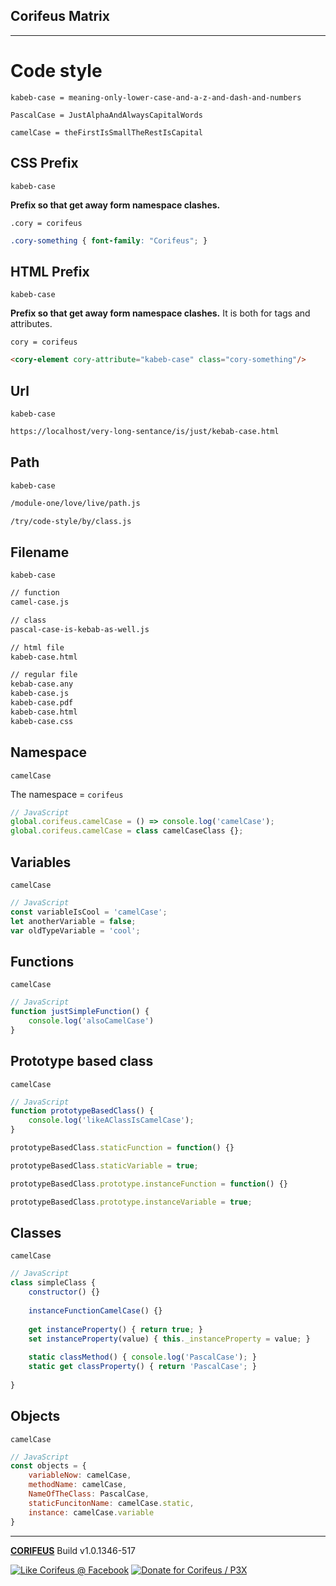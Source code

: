 [//]: #@corifeus-header

## Corifeus Matrix

---
                        
[//]: #@corifeus-header:end


# Code style

```kabeb-case = meaning-only-lower-case-and-a-z-and-dash-and-numbers```  
  
```PascalCase = JustAlphaAndAlwaysCapitalWords``` 
  
```camelCase = theFirstIsSmallTheRestIsCapital```  

## CSS Prefix
``` kabeb-case ```  

**Prefix so that get away form namespace clashes.**  
  
```.cory = corifeus```

```css
.cory-something { font-family: "Corifeus"; }
```

## HTML Prefix
``` kabeb-case ```  

**Prefix so that get away form namespace clashes.** It is both for tags and attributes.  
  
``cory = corifeus``

```html
<cory-element cory-attribute="kabeb-case" class="cory-something"/>
```

## Url
``` kabeb-case ```  

```bash
https://localhost/very-long-sentance/is/just/kebab-case.html
```

## Path
``` kabeb-case ```  

```bash
/module-one/love/live/path.js

/try/code-style/by/class.js
```

## Filename
``` kabeb-case ```   


```bash
// function
camel-case.js

// class
pascal-case-is-kebab-as-well.js

// html file
kabeb-case.html

// regular file
kebab-case.any
kabeb-case.js
kabeb-case.pdf
kabeb-case.html
kabeb-case.css
```

## Namespace
 
``` camelCase ```  

The namespace = ```corifeus```  

```javascript
// JavaScript 
global.corifeus.camelCase = () => console.log('camelCase');
global.corifeus.camelCase = class camelCaseClass {};
```


## Variables
``` camelCase ```  

```javascript
// JavaScript 
const variableIsCool = 'camelCase';
let anotherVariable = false;
var oldTypeVariable = 'cool';
```
  
## Functions
``` camelCase ```  

```javascript
// JavaScript 
function justSimpleFunction() {
    console.log('alsoCamelCase')
}
```

## Prototype based class

``` camelCase ```

```javascript
// JavaScript
function prototypeBasedClass() {
    console.log('likeAClassIsCamelCase');
}

prototypeBasedClass.staticFunction = function() {}

prototypeBasedClass.staticVariable = true;

prototypeBasedClass.prototype.instanceFunction = function() {} 

prototypeBasedClass.prototype.instanceVariable = true; 
```

## Classes
``` camelCase ```

```javascript
// JavaScript
class simpleClass {
    constructor() {}
    
    instanceFunctionCamelCase() {}
    
    get instanceProperty() { return true; }
    set instanceProperty(value) { this._instanceProperty = value; }
    
    static classMethod() { console.log('PascalCase'); }
    static get classProperty() { return 'PascalCase'; }
    
}
```   

## Objects
``` camelCase ```

```javascript
// JavaScript 
const objects = {
    variableNow: camelCase,
    methodName: camelCase,
    NameOfTheClass: PascalCase,
    staticFuncitonName: camelCase.static,
    instance: camelCase.variable            
}
```



[//]: #@corifeus-footer

---

[**CORIFEUS**](https://pages.corifeus.com/corifeus) Build v1.0.1346-517 

[![Like Corifeus @ Facebook](https://img.shields.io/badge/LIKE-Corifeus-3b5998.svg)](https://www.facebook.com/corifeus.software) [![Donate for Corifeus / P3X](https://img.shields.io/badge/Donate-Corifeus-003087.svg)](https://www.paypal.com/cgi-bin/webscr?cmd=_donations&business=LFRV89WPRMMVE&lc=HU&item_name=Patrik%20Laszlo&item_number=patrikx3&currency_code=HUF&bn=PP%2dDonationsBF%3abtn_donate_SM%2egif%3aNonHosted) 


 

[//]: #@corifeus-footer:end